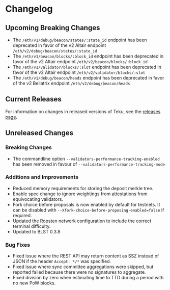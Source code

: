
# Changelog

## Upcoming Breaking Changes
- The `/eth/v1/debug/beacon/states/:state_id` endpoint has been deprecated in favor of the v2 Altair endpoint `/eth/v2/debug/beacon/states/:state_id`
- The `/eth/v1/beacon/blocks/:block_id` endpoint has been deprecated in favor of the v2 Altair endpoint `/eth/v2/beacon/blocks/:block_id`
- The `/eth/v1/validator/blocks/:slot` endpoint has been deprecated in favor of the v2 Altair endpoint `/eth/v2/validator/blocks/:slot`
- The `/eth/v1/debug/beacon/heads` endpoint has been deprecated in favor of the v2 Bellatrix endpoint `/eth/v2/debug/beacon/heads`

## Current Releases
For information on changes in released versions of Teku, see the [releases page](https://github.com/ConsenSys/teku/releases).

## Unreleased Changes

### Breaking Changes
- The commandline option `--validators-performance-tracking-enabled` has been removed in favour of `--validators-performance-tracking-mode`

### Additions and Improvements
- Reduced memory requirements for storing the deposit merkle tree.
- Enable spec change to ignore weightings from attestations from equivocating validators.
- Fork choice before proposals is now enabled by default for testnets. It can be disabled with `--Xfork-choice-before-proposing-enabled=false` if required.
- Updated the Ropsten network configuration to include the correct terminal difficulty.
- Updated to BLST 0.3.8

### Bug Fixes
- Fixed issue where the REST API may return content as SSZ instead of JSON if the header `Accept: */*` was specified.
- Fixed issue where sync committee aggregations were skipped, but reported failed because there were no signatures to aggregate.
- Fixed division by zero when estimating time to TTD during a period with no new PoW blocks.
